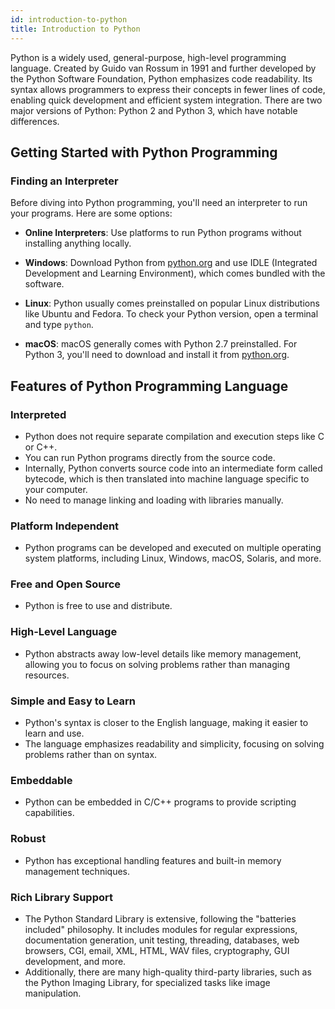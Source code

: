 ```yaml
---
id: introduction-to-python
title: Introduction to Python
---
```


Python is a widely used, general-purpose, high-level programming language. 
Created by Guido van Rossum in 1991 and further developed by the Python Software Foundation, Python emphasizes code readability. Its syntax allows programmers to express their concepts in fewer lines of code, enabling quick development and efficient system integration. There are two major versions of Python: Python 2 and Python 3, which have notable differences.

## Getting Started with Python Programming

### Finding an Interpreter

Before diving into Python programming, you'll need an interpreter to run your programs. Here are some options:

- **Online Interpreters**: Use platforms to run Python programs without installing anything locally.

- **Windows**: Download Python from [python.org](https://www.python.org/) and use IDLE (Integrated Development and Learning Environment), which comes bundled with the software.

- **Linux**: Python usually comes preinstalled on popular Linux distributions like Ubuntu and Fedora. To check your Python version, open a terminal and type `python`.

- **macOS**: macOS generally comes with Python 2.7 preinstalled. For Python 3, you'll need to download and install it from [python.org](https://www.python.org/).

## Features of Python Programming Language

### Interpreted

- Python does not require separate compilation and execution steps like C or C++.
- You can run Python programs directly from the source code.
- Internally, Python converts source code into an intermediate form called bytecode, which is then translated into machine language specific to your computer.
- No need to manage linking and loading with libraries manually.

### Platform Independent

- Python programs can be developed and executed on multiple operating system platforms, including Linux, Windows, macOS, Solaris, and more.

### Free and Open Source

- Python is free to use and distribute.

### High-Level Language

- Python abstracts away low-level details like memory management, allowing you to focus on solving problems rather than managing resources.

### Simple and Easy to Learn

- Python's syntax is closer to the English language, making it easier to learn and use.
- The language emphasizes readability and simplicity, focusing on solving problems rather than on syntax.

### Embeddable

- Python can be embedded in C/C++ programs to provide scripting capabilities.

### Robust

- Python has exceptional handling features and built-in memory management techniques.

### Rich Library Support

- The Python Standard Library is extensive, following the "batteries included" philosophy. It includes modules for regular expressions, documentation generation, unit testing, threading, databases, web browsers, CGI, email, XML, HTML, WAV files, cryptography, GUI development, and more.
- Additionally, there are many high-quality third-party libraries, such as the Python Imaging Library, for specialized tasks like image manipulation.